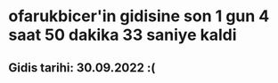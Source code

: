 # ofarukbicer'in gidisine son 1 gun 4 saat 50 dakika 33 saniye kaldi

## Gidis tarihi: 30.09.2022 :(